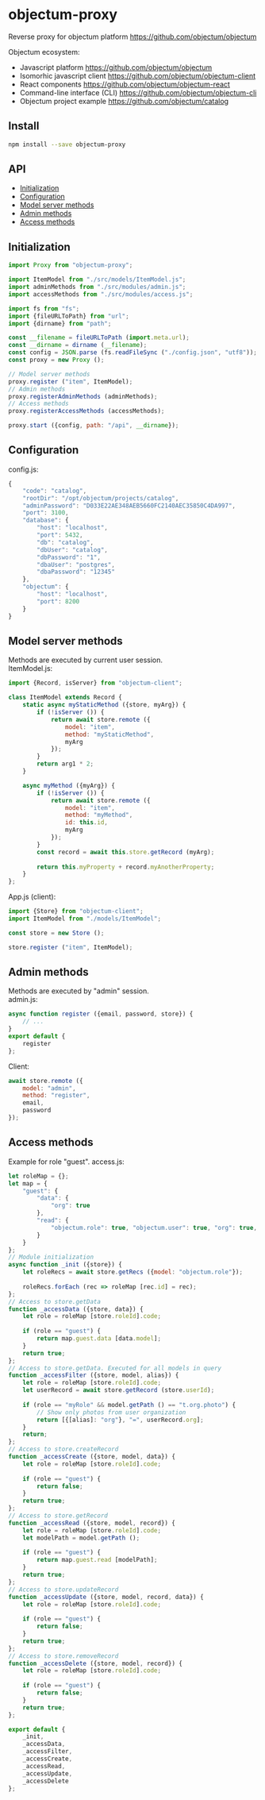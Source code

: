 # objectum-proxy
Reverse proxy for objectum platform https://github.com/objectum/objectum 

Objectum ecosystem:
* Javascript platform https://github.com/objectum/objectum  
* Isomorhic javascript client https://github.com/objectum/objectum-client  
* React components https://github.com/objectum/objectum-react  
* Command-line interface (CLI) https://github.com/objectum/objectum-cli  
* Objectum project example https://github.com/objectum/catalog 

## Install
```bash
npm install --save objectum-proxy
```

## API
* [Initialization](#init)  
* [Configuration](#configuration)  
* [Model server methods](#modelServerMethods)
* [Admin methods](#adminMethods)
* [Access methods](#accessMethods)

<a name="init" />

## Initialization
```js
import Proxy from "objectum-proxy";

import ItemModel from "./src/models/ItemModel.js";
import adminMethods from "./src/modules/admin.js";
import accessMethods from "./src/modules/access.js";

import fs from "fs";
import {fileURLToPath} from "url";
import {dirname} from "path";

const __filename = fileURLToPath (import.meta.url);
const __dirname = dirname (__filename);
const config = JSON.parse (fs.readFileSync ("./config.json", "utf8"));
const proxy = new Proxy ();

// Model server methods
proxy.register ("item", ItemModel);
// Admin methods
proxy.registerAdminMethods (adminMethods);
// Access methods
proxy.registerAccessMethods (accessMethods);

proxy.start ({config, path: "/api", __dirname});
```

<a name="configuration" />

## Configuration
config.js:
```js
{
    "code": "catalog",
    "rootDir": "/opt/objectum/projects/catalog",
    "adminPassword": "D033E22AE348AEB5660FC2140AEC35850C4DA997",
    "port": 3100,
    "database": {
        "host": "localhost",
        "port": 5432,
        "db": "catalog",
        "dbUser": "catalog",
        "dbPassword": "1",
        "dbaUser": "postgres",
        "dbaPassword": "12345"
    },
    "objectum": {
        "host": "localhost",
        "port": 8200
    }
}
```

<a name="modelServerMethods" />

## Model server methods
Methods are executed by current user session.  
ItemModel.js:
```js
import {Record, isServer} from "objectum-client";

class ItemModel extends Record {
    static async myStaticMethod ({store, myArg}) {
        if (!isServer ()) {
            return await store.remote ({
                model: "item",
                method: "myStaticMethod",
                myArg
            });
        }
        return arg1 * 2;
    }

    async myMethod ({myArg}) {
        if (!isServer ()) {
            return await store.remote ({
                model: "item",
                method: "myMethod",
                id: this.id,
                myArg
            });
        }
        const record = await this.store.getRecord (myArg);
 
        return this.myProperty + record.myAnotherProperty;
    }
};
```
App.js (client):
```js
import {Store} from "objectum-client";
import ItemModel from "./models/ItemModel";

const store = new Store ();

store.register ("item", ItemModel);
```

<a name="adminMethods" />

## Admin methods
Methods are executed by "admin" session.  
admin.js:
```js
async function register ({email, password, store}) {
    // ...
}
export default {
    register
};
```
Client:
```js
await store.remote ({
    model: "admin",
    method: "register",
    email, 
    password
});
```

<a name="accessMethods" />

## Access methods
Example for role "guest". access.js:
```js
let roleMap = {};
let map = {
    "guest": {
        "data": {
            "org": true
        },
        "read": {
            "objectum.role": true, "objectum.user": true, "org": true, "t.org.photo": true
        }
    }
};
// Module initialization
async function _init ({store}) {
    let roleRecs = await store.getRecs ({model: "objectum.role"});
    
    roleRecs.forEach (rec => roleMap [rec.id] = rec);
};
// Access to store.getData
function _accessData ({store, data}) {
    let role = roleMap [store.roleId].code;
    
    if (role == "guest") {
        return map.guest.data [data.model];
    }
    return true;
};
// Access to store.getData. Executed for all models in query
function _accessFilter ({store, model, alias}) {
    let role = roleMap [store.roleId].code;
    let userRecord = await store.getRecord (store.userId); 
    
    if (role == "myRole" && model.getPath () == "t.org.photo") {
        // Show only photos from user organization
        return [{[alias]: "org"}, "=", userRecord.org];
    }
    return;
};
// Access to store.createRecord
function _accessCreate ({store, model, data}) {
    let role = roleMap [store.roleId].code;
    
    if (role == "guest") {
        return false;
    }
    return true;
};
// Access to store.getRecord
function _accessRead ({store, model, record}) {
    let role = roleMap [store.roleId].code;
    let modelPath = model.getPath ();
    
    if (role == "guest") {
        return map.guest.read [modelPath];
    }
    return true;
};
// Access to store.updateRecord
function _accessUpdate ({store, model, record, data}) {
    let role = roleMap [store.roleId].code;
    
    if (role == "guest") {
        return false;
    }
    return true;
};
// Access to store.removeRecord
function _accessDelete ({store, model, record}) {
    let role = roleMap [store.roleId].code;
    
    if (role == "guest") {
        return false;
    }
    return true;
};

export default {
    _init,
    _accessData,
    _accessFilter,
    _accessCreate,
    _accessRead,
    _accessUpdate,
    _accessDelete
};
```
